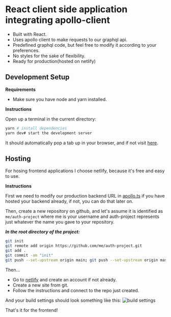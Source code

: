 # React client side application integrating apollo-client

- Built with React.
- Uses apollo client to make requests to our graphql api.
- Predefined graphql code, but feel free to modify it according to your preferences.
- No styles for the sake of flexibility.
- Ready for production(hosted on netlify)

## Development Setup

**Requirements**

- Make sure you have node and yarn installed.

**Instructions**

Open up a terminal in the current directory:

```bash
yarn # install dependencies
yarn dev# start the development server
```

It should automatically pop a tab up in your browser, and if not visit [here](http://localhost:3000).

## Hosting

For hosing frontend applications I choose netlify, because it's free and easy to use.

**Instructions**

First we need to modify our production backend URL in [apollo.ts](./src/constants/apollo.ts) if you have hosted your backend already, if not, you can do that later on.

Then, create a new repository on github, and let's assume it is identified as `me/auth-project` where me is your username and auth-project represents just whatever the name you gave to your repository.

**_In the root directory of the project:_**

```bash
git init
git remote add origin https://github.com/me/auth-project.git
git add .
git commit -am "init"
git push --set-upstream origin main; git push --set-upstream origin master
```

Then...

- Go to [netlify](https://www.netlify.com/) and create an account if not already.
- Create a new site from git.
- Follow the instructions and connect to the repo just created.

And your build settings should look something like this:
![build settings](https://raw.githubusercontent.com/timthedev07/Your-Doge/staging/assets/netlifyBuild.png)

That's it for the frontend!
